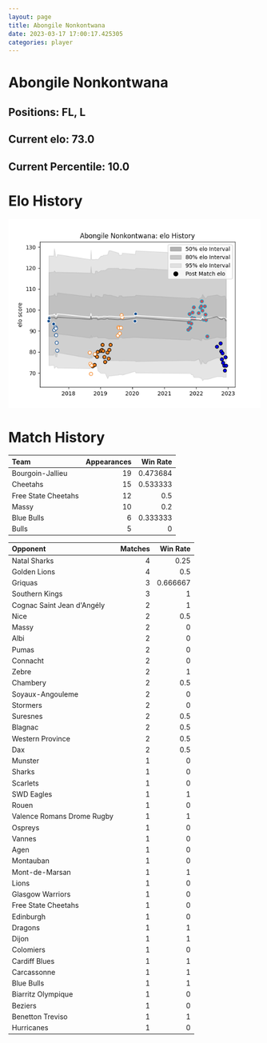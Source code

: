 ```yaml
---  
layout: page  
title: Abongile Nonkontwana  
date: 2023-03-17 17:00:17.425305  
categories: player  
---
```

# Abongile Nonkontwana

## Positions: FL, L

## Current elo: 73.0

## Current Percentile: 10.0

# Elo History


![elo history](history_AbongileNonkontwana.png)
# Match History


| Team                |   Appearances |   Win Rate |
|:--------------------|--------------:|-----------:|
| Bourgoin-Jallieu    |            19 |   0.473684 |
| Cheetahs            |            15 |   0.533333 |
| Free State Cheetahs |            12 |   0.5      |
| Massy               |            10 |   0.2      |
| Blue Bulls          |             6 |   0.333333 |
| Bulls               |             5 |   0        |

| Opponent                   |   Matches |   Win Rate |
|:---------------------------|----------:|-----------:|
| Natal Sharks               |         4 |   0.25     |
| Golden Lions               |         4 |   0.5      |
| Griquas                    |         3 |   0.666667 |
| Southern Kings             |         3 |   1        |
| Cognac Saint Jean d'Angély |         2 |   1        |
| Nice                       |         2 |   0.5      |
| Massy                      |         2 |   0        |
| Albi                       |         2 |   0        |
| Pumas                      |         2 |   0        |
| Connacht                   |         2 |   0        |
| Zebre                      |         2 |   1        |
| Chambery                   |         2 |   0.5      |
| Soyaux-Angouleme           |         2 |   0        |
| Stormers                   |         2 |   0        |
| Suresnes                   |         2 |   0.5      |
| Blagnac                    |         2 |   0.5      |
| Western Province           |         2 |   0.5      |
| Dax                        |         2 |   0.5      |
| Munster                    |         1 |   0        |
| Sharks                     |         1 |   0        |
| Scarlets                   |         1 |   0        |
| SWD Eagles                 |         1 |   1        |
| Rouen                      |         1 |   0        |
| Valence Romans Drome Rugby |         1 |   1        |
| Ospreys                    |         1 |   0        |
| Vannes                     |         1 |   0        |
| Agen                       |         1 |   0        |
| Montauban                  |         1 |   0        |
| Mont-de-Marsan             |         1 |   1        |
| Lions                      |         1 |   0        |
| Glasgow Warriors           |         1 |   0        |
| Free State Cheetahs        |         1 |   0        |
| Edinburgh                  |         1 |   0        |
| Dragons                    |         1 |   1        |
| Dijon                      |         1 |   1        |
| Colomiers                  |         1 |   0        |
| Cardiff Blues              |         1 |   1        |
| Carcassonne                |         1 |   1        |
| Blue Bulls                 |         1 |   1        |
| Biarritz Olympique         |         1 |   0        |
| Beziers                    |         1 |   0        |
| Benetton Treviso           |         1 |   1        |
| Hurricanes                 |         1 |   0        |
